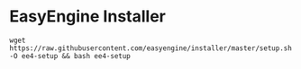 # EasyEngine Installer

`wget https://raw.githubusercontent.com/easyengine/installer/master/setup.sh -O ee4-setup && bash ee4-setup`